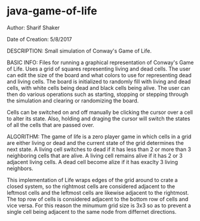 # java-game-of-life

Author: Sharif Shaker

Date of Creation: 5/8/2017

DESCRIPTION: Small simulation of Conway's Game of Life. 

BASIC INFO: Files for running a graphical representation of Conway's Game of Life.  Uses a grid of squares representing living and
dead cells.  The user can edit the size of the board and what colors to use for representing dead and living cells.  The board is 
initialized to randomly fill with living and dead cells, with white cells being dead and black cells being alive.  The user can 
then do various operations such as starting, stopping or stepping through the simulation and clearing or randomizing the board.  

Cells can be switched on and off manually be clicking the cursor over a cell to alter its state.  Also, holding and draging the cursor 
will switch the states of all the cells that are passed over. 

ALGORITHM: The game of life is a zero player game in which cells in a grid are either living or dead and the current state of the grid
determines the next state.  A living cell switches to dead if it has less than 2 or more than 3 neighboring cells that are alive.  A living
cell remains alive if it has 2 or 3 adjacent living cells. A dead cell become alize if it has exaclty 3 living neighbors. 

This implementation of Life wraps edges of the grid around to crate a closed system, so the rightmost cells are considered adjacent to 
the leftmost cells and the leftmost cells are likewise adjacent to the rightmost.  The top row of cells is considered adjacent to the 
bottom row of cells and vice versa.  For this reason the minumum grid size is 3x3 so as to prevent a single cell being adjacent to the 
same node from differnet directions.



